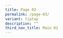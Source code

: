 ```yaml
---
title: Page 03
permalink: /page-03/
variant: tiptap
description: ""
third_nav_title: Main 01
---
```

<p></p>